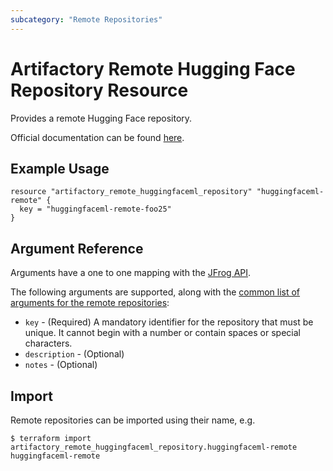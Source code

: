 ```yaml
---
subcategory: "Remote Repositories"
---
```

# Artifactory Remote Hugging Face Repository Resource

Provides a remote Hugging Face repository. 

Official documentation can be found [here](https://jfrog.com/help/r/jfrog-artifactory-documentation/set-up-remote-hugging-face-repositories).

## Example Usage

```hcl
resource "artifactory_remote_huggingfaceml_repository" "huggingfaceml-remote" {
  key = "huggingfaceml-remote-foo25"
}
```

## Argument Reference

Arguments have a one to one mapping with the [JFrog API](https://www.jfrog.com/confluence/display/RTF/Repository+Configuration+JSON).

The following arguments are supported, along with the [common list of arguments for the remote repositories](remote.md):

* `key` - (Required) A mandatory identifier for the repository that must be unique. It cannot begin with a number or
  contain spaces or special characters.
* `description` - (Optional)
* `notes` - (Optional)

## Import

Remote repositories can be imported using their name, e.g.
```
$ terraform import artifactory_remote_huggingfaceml_repository.huggingfaceml-remote huggingfaceml-remote
```
